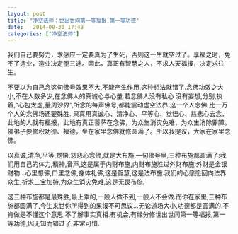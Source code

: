 ```yaml
---
layout: post
title: "净空法师：世出世间第一等福报,第一等功德"
date:   2014-09-30 17:48
categories: ["净空法师"]
---
```


我们自己要努力，求感应一定要真为了生死，否则这一生就空过了。享福之时，免不了造业，造业决定堕三途。因此，真正有智慧之人，不求人天福报，决定求往生。  

不要以为自己念这句佛号效果不大,不能产生作用,这种想法就错了.念佛功效之大小,不在人数多少,在念佛人的真诚心与心量.若念佛人没有私心 没有妄想,分别,执着,“心包太虚,量周沙界”,所念的每声佛号,都能震动虚空法界.这一个人念佛,比一万个人的念佛场还要殊胜.
果真用真诚心、清净心、平等心、觉悟心、慈悲心去念，此地的人就有福报，此地有真正菩萨在念佛，为众生消灾免难，为众生消除罪障。佛弟子要修积功德、福德，坐在家里念佛就修圆满了。所以我提议，大家在家里念佛。  

以真诚,清净,平等,觉悟,慈悲心念佛,就是大布施,一句佛号里,三种布施都圆满了:我们用自己的体力,精神,音声,这是属于内财布施,内财布施胜过外财布施;外财是金银财物...心里想佛,口里念佛,身体礼佛,这是智慧,这是法布施.我们的心愿愿回向法界众生,祈求三宝加持,为众生消灾免难,这是无畏布施.  

这三种布施都是最殊胜,最上乘的,一般人做不到,一般人不会做.而你在家里,三种布施都圆满了,今生来世你所得到的果报不可思议...无论道场大小,功德都是圆满的.不肯做是不懂这个意思,不了解事实真相.有机会,有缘分修世出世间第一等福报,第一等功德,因无知而错过了,非常可惜.
